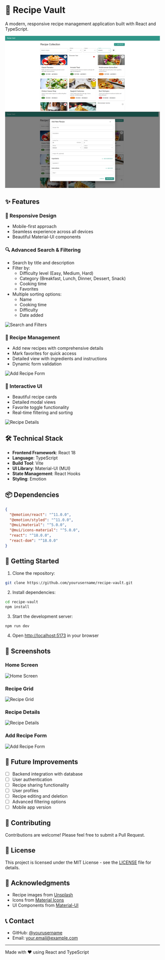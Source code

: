 # 🍳 Recipe Vault

A modern, responsive recipe management application built with React and TypeScript.

![Recipe Vault Overview](./public/image1.png)
![Recipe Vault Overview](./public/image.png)

## ✨ Features

### 📱 Responsive Design
- Mobile-first approach
- Seamless experience across all devices
- Beautiful Material-UI components

### 🔍 Advanced Search & Filtering
- Search by title and description
- Filter by:
  - Difficulty level (Easy, Medium, Hard)
  - Category (Breakfast, Lunch, Dinner, Dessert, Snack)
  - Cooking time
  - Favorites
- Multiple sorting options:
  - Name
  - Cooking time
  - Difficulty
  - Date added

![Search and Filters](./public/screenshots/filters.png)

### 📖 Recipe Management
- Add new recipes with comprehensive details
- Mark favorites for quick access
- Detailed view with ingredients and instructions
- Dynamic form validation

![Add Recipe Form](./public/screenshots/add-recipe.png)

### 💫 Interactive UI
- Beautiful recipe cards
- Detailed modal views
- Favorite toggle functionality
- Real-time filtering and sorting

![Recipe Details](./public/screenshots/recipe-details.png)

## 🛠 Technical Stack

- **Frontend Framework**: React 18
- **Language**: TypeScript
- **Build Tool**: Vite
- **UI Library**: Material-UI (MUI)
- **State Management**: React Hooks
- **Styling**: Emotion

## 📦 Dependencies

```json
{
  "@emotion/react": "^11.0.0",
  "@emotion/styled": "^11.0.0",
  "@mui/material": "^5.0.0",
  "@mui/icons-material": "^5.0.0",
  "react": "^18.0.0",
  "react-dom": "^18.0.0"
}
```

## 🚀 Getting Started

1. Clone the repository:
```bash
git clone https://github.com/yourusername/recipe-vault.git
```

2. Install dependencies:
```bash
cd recipe-vault
npm install
```

3. Start the development server:
```bash
npm run dev
```

4. Open [http://localhost:5173](http://localhost:5173) in your browser

## 📱 Screenshots

### Home Screen
![Home Screen](./public/screenshots/home.png)

### Recipe Grid
![Recipe Grid](./public/screenshots/grid.png)

### Recipe Details
![Recipe Details](./public/screenshots/details.png)

### Add Recipe Form
![Add Recipe Form](./public/screenshots/form.png)

## 🎯 Future Improvements

- [ ] Backend integration with database
- [ ] User authentication
- [ ] Recipe sharing functionality
- [ ] User profiles
- [ ] Recipe editing and deletion
- [ ] Advanced filtering options
- [ ] Mobile app version

## 🤝 Contributing

Contributions are welcome! Please feel free to submit a Pull Request.

## 📝 License

This project is licensed under the MIT License - see the [LICENSE](LICENSE) file for details.

## 👏 Acknowledgments

- Recipe images from [Unsplash](https://unsplash.com)
- Icons from [Material Icons](https://mui.com/material-ui/material-icons/)
- UI Components from [Material-UI](https://mui.com)

## 📞 Contact

- GitHub: [@yourusername](https://github.com/yourusername)
- Email: your.email@example.com

---
Made with ❤️ using React and TypeScript
